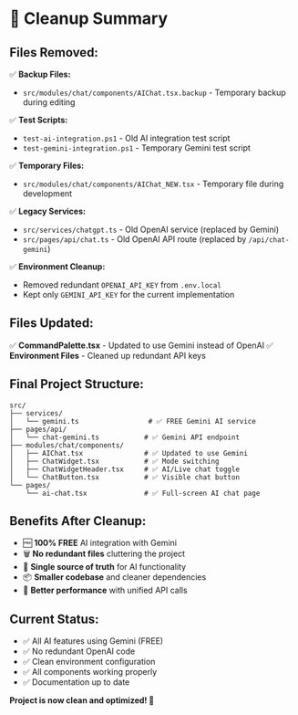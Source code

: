 # 🧹 Cleanup Summary

## Files Removed:
✅ **Backup Files:**
- `src/modules/chat/components/AIChat.tsx.backup` - Temporary backup during editing

✅ **Test Scripts:**
- `test-ai-integration.ps1` - Old AI integration test script
- `test-gemini-integration.ps1` - Temporary Gemini test script

✅ **Temporary Files:**
- `src/modules/chat/components/AIChat_NEW.tsx` - Temporary file during development

✅ **Legacy Services:**
- `src/services/chatgpt.ts` - Old OpenAI service (replaced by Gemini)
- `src/pages/api/chat.ts` - Old OpenAI API route (replaced by `/api/chat-gemini`)

✅ **Environment Cleanup:**
- Removed redundant `OPENAI_API_KEY` from `.env.local`
- Kept only `GEMINI_API_KEY` for the current implementation

## Files Updated:
✅ **CommandPalette.tsx** - Updated to use Gemini instead of OpenAI
✅ **Environment Files** - Cleaned up redundant API keys

## Final Project Structure:
```
src/
├── services/
│   └── gemini.ts                 # ✅ FREE Gemini AI service
├── pages/api/
│   └── chat-gemini.ts           # ✅ Gemini API endpoint
├── modules/chat/components/
│   ├── AIChat.tsx               # ✅ Updated to use Gemini
│   ├── ChatWidget.tsx           # ✅ Mode switching
│   ├── ChatWidgetHeader.tsx     # ✅ AI/Live chat toggle
│   └── ChatButton.tsx           # ✅ Visible chat button
└── pages/
    └── ai-chat.tsx              # ✅ Full-screen AI chat page
```

## Benefits After Cleanup:
- 🆓 **100% FREE** AI integration with Gemini
- 🗑️ **No redundant files** cluttering the project
- 🎯 **Single source of truth** for AI functionality
- 📦 **Smaller codebase** and cleaner dependencies
- 🚀 **Better performance** with unified API calls

## Current Status:
- ✅ All AI features using Gemini (FREE)
- ✅ No redundant OpenAI code
- ✅ Clean environment configuration
- ✅ All components working properly
- ✅ Documentation up to date

**Project is now clean and optimized! 🎉**
